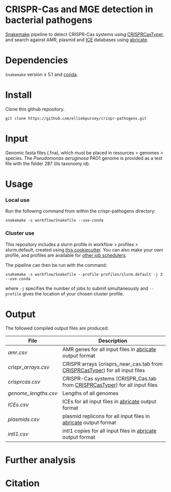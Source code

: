 # CRISPR-Cas and MGE detection in bacterial pathogens

[Snakemake](https://snakemake.readthedocs.io/en/stable/) pipeline to detect CRISPR-Cas systems using [CRISPRCasTyper](https://github.com/Russel88/CRISPRCasTyper), and search against AMR, plasmid and [ICE](https://db-mml.sjtu.edu.cn/ICEberg/) databases using [abricate](https://github.com/tseemann/abricate).    

Dependencies
====== 
`Snakemake` version ≥ 5.1 and [conda](https://docs.conda.io/projects/conda/en/latest/user-guide/install/index.html). 

Install
====== 
Clone this github repository.

```shell
git clone https://github.com/elliekpursey/crispr-pathogens.git
```
Input
====== 
Genomic fasta files (.fna), which must be placed in resources > genomes > species. The *Pseudomonas aeruginosa* PAO1 genome is provided as a test file with the folder 287 (its taxonomy id).

Usage
======

### Local use
Run the following command from within the crispr-pathogens directory:

```shell
snakemake -s workflow/Snakefile --use-conda
```

### Cluster use
This repository includes a slurm profile in workflow > profiles > slurm.default, created using [this cookiecutter](https://github.com/Snakemake-Profiles/slurm). You can also make your own profile, and profiles are available for [other job schedulers](https://github.com/Snakemake-Profiles).

The pipeline can then be run with the command:

```shell
snakemake -s workflow/Snakefile --profile profiles/slurm.default -j 3 --use-conda
``` 

where `-j` specifies the number of jobs to submit simultaneously and `--profile` gives the location of your chosen cluster profile.

Output
====== 
The followed compiled output files are produced:

File | Description 
--- | --- 
*amr.csv* | AMR genes for all input files in [abricate](https://github.com/tseemann/abricate#output) output format
*crispr_arrays.csv* | CRISPR arrays (crisprs_near_cas.tab from [CRISPRCasTyper](https://github.com/Russel88/CRISPRCasTyper#output-)) for all input files 
*crisprcas.csv* | CRISPR-Cas systems (CRISPR_Cas.tab from [CRISPRCasTyper](https://github.com/Russel88/CRISPRCasTyper#output-)) for all input files 
*genome_lengths.csv* | Lengths of all genomes 
*ICEs.csv* | ICEs for all input files in [abricate](https://github.com/tseemann/abricate#output) output format
*plasmids.csv* | plasmid replicons for all input files in [abricate](https://github.com/tseemann/abricate#output) output format 
*intI1.csv* | intI1 copies for all input files in [abricate](https://github.com/tseemann/abricate#output) output format

Further analysis
====== 

Citation
======
